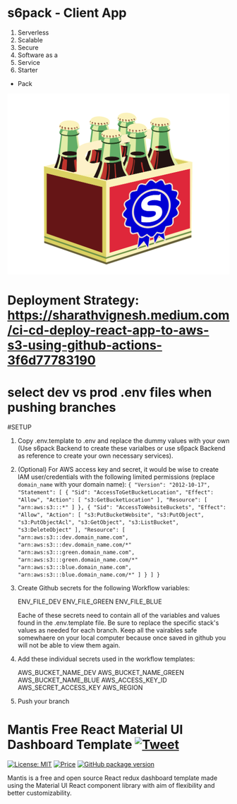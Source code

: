 
# s6pack - Client App
1. Serverless
2. Scalable
3. Secure
4. Software as a
5. Service
6. Starter
* Pack

![s6pack](./public/s6pack.svg)

# Deployment Strategy: https://sharathvignesh.medium.com/ci-cd-deploy-react-app-to-aws-s3-using-github-actions-3f6d77783190
# select dev vs prod .env files when pushing branches

#SETUP
  1) Copy .env.template to .env and replace the dummy values with your own (Use s6pack Backend to create these varialbes or use s6pack Backend as reference to create your own necessary services).
  2) (Optional) For AWS access key and secret, it would be wise to create IAM user/credentials with the following limited permissions (replace ```domain_name``` with your domain name):
    ```{
      "Version": "2012-10-17",
      "Statement": [
          {
			"Sid": "AccessToGetBucketLocation",
			"Effect": "Allow",
			"Action": [
				"s3:GetBucketLocation"
			],
			"Resource": [
				"arn:aws:s3:::*"
			]
		},
		{
			"Sid": "AccessToWebsiteBuckets",
			"Effect": "Allow",
			"Action": [
				"s3:PutBucketWebsite",
				"s3:PutObject",
				"s3:PutObjectAcl",
				"s3:GetObject",
				"s3:ListBucket",
				"s3:DeleteObject"
			],
			"Resource": [
				"arn:aws:s3:::dev.domain_name.com",
				"arn:aws:s3:::dev.domain_name.com/*"
        		"arn:aws:s3:::green.domain_name.com",
				"arn:aws:s3:::green.domain_name.com/*"
        		"arn:aws:s3:::blue.domain_name.com",
				"arn:aws:s3:::blue.domain_name.com/*"
			]
		}
      ]
    }```
  3) Create Github secrets for the following Workflow variables:
      
      ENV_FILE_DEV
      ENV_FILE_GREEN
      ENV_FILE_BLUE
        
      Eache of these secrets need to contain all of the variables and values found in the .env.template file. Be sure to replace the specific stack's values as needed for each branch. Keep all the vairables safe somewhaere on your local computer because once saved in github you will not be able
	  to view them again. 
  4) Add these individual secrets used in the workflow templates:

      AWS_BUCKET_NAME_DEV
      AWS_BUCKET_NAME_GREEN
      AWS_BUCKET_NAME_BLUE
      AWS_ACCESS_KEY_ID
      AWS_SECRET_ACCESS_KEY
      AWS_REGION
      
  5) Push your branch



# Mantis Free React Material UI Dashboard Template [![Tweet](https://img.shields.io/twitter/url/http/shields.io.svg?style=social)](https://twitter.com/intent/tweet?text=Download%20Mantis%20React%20-%20The%20professional%20Material%20designed%20React%20Admin%20Dashboard%20Template%20&url=https://mantisdashboard.io&via=codedthemes&hashtags=reactjs,webdev,developers,javascript)

[![License: MIT](https://img.shields.io/badge/License-MIT-yellow.svg)](https://opensource.org/licenses/MIT)
[![Price](https://img.shields.io/badge/price-FREE-0098f7.svg)](https://github.com/codedthemes/mantis-free-react-admin-template/blob/main/LICENSE)
[![GitHub package version](https://img.shields.io/github/package-json/v/codedthemes/mantis-free-react-admin-template)](https://github.com/codedthemes/mantis-free-react-admin-template/)

Mantis is a free and open source React redux dashboard template made using the Material UI React component library with aim of flexibility and better customizability.


